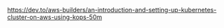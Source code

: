 https://dev.to/aws-builders/an-introduction-and-setting-up-kubernetes-cluster-on-aws-using-kops-50m
